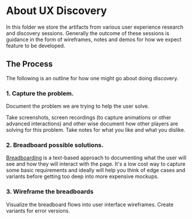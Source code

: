 # About UX Discovery

In this folder we store the artifacts from various user experience research and discovery sessions. Generally the outcome of these sessions is guidance in the form of wireframes, notes and demos for how we expect feature to be developed.

## The Process

The following is an outline for how one might go about doing discovery.

### 1. Capture the problem.

Document the problem we are trying to help the user solve.

Take screenshots, screen recordings (to capture animations or other advanced interactions) and other wise document how other players are solving for this problem. Take notes for what you like and what you dislike.

### 2. Breadboard possible solutions.

[Breadboarding](https://basecamp.com/shapeup/1.3-chapter-04#breadboarding) is a text-based approach to documenting what the user will see and how they will interact with the page. It's a low cost way to capture some basic requirements and ideally will help you think of edge cases and variants before getting too deep into more expensive mockups.

### 3. Wireframe the breadboards

Visualize the breadboard flows into user interface wireframes. Create variants for error versions.

